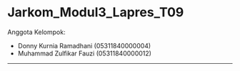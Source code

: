 # Jarkom_Modul3_Lapres_T09
Anggota Kelompok:
- Donny Kurnia Ramadhani     (05311840000004)  
- Muhammad Zulfikar Fauzi    (05311840000012)

---
